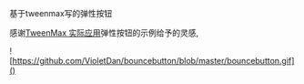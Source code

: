基于tweenmax写的弹性按钮

感谢[TweenMax 实际应用](https://www.tweenmax.com.cn/cool/)弹性按钮的示例给予的灵感,

![https://github.com/VioletDan/bouncebutton/blob/master/bouncebutton.gif]()